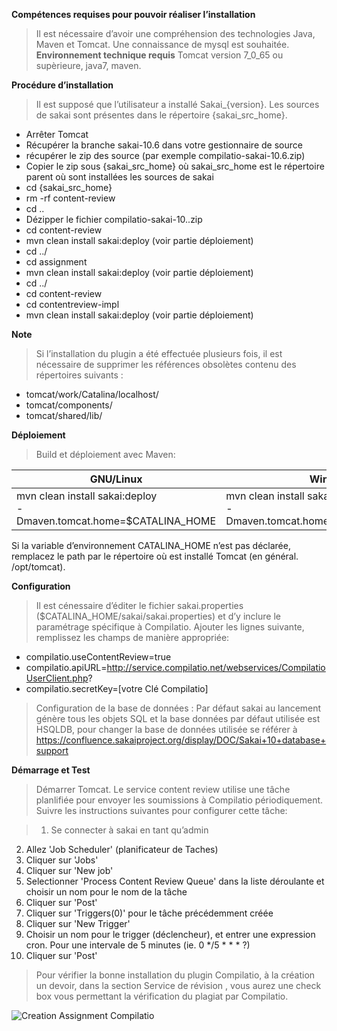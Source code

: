 **Compétences requises pour pouvoir réaliser l’installation**
> Il est nécessaire d’avoir une compréhension des technologies Java, Maven et Tomcat. Une connaissance de mysql est souhaitée.
**Environnement technique requis**
> Tomcat version 7_0_65 ou supèrieure, java7, maven. 

**Procédure d’installation**
> Il est supposé que l’utilisateur a installé Sakai_{version}. Les sources de sakai sont présentes dans le répertoire {sakai_src_home}.<br/>
*	Arrêter Tomcat
* Récupérer la branche sakai-10.6 dans votre gestionnaire de source
* récupérer le zip des source (par exemple compilatio-sakai-10.6.zip)
* Copier le zip sous {sakai_src_home} où sakai_src_home est le répertoire parent où sont installées les sources de sakai
* cd {sakai_src_home}
* rm -rf content-review
* cd ..
* Dézipper le fichier compilatio-sakai-10..zip
* cd content-review
* mvn clean install sakai:deploy (voir partie déploiement)
* cd ../
* cd assignment
* mvn clean install sakai:deploy (voir partie déploiement)
* cd ../
* cd content-review
* cd contentreview-impl
* mvn clean install sakai:deploy (voir partie déploiement)

**Note**
>Si l’installation du plugin a été effectuée plusieurs fois, il est nécessaire de supprimer les références obsolètes contenu des répertoires suivants : 
* tomcat/work/Catalina/localhost/
* tomcat/components/
* tomcat/shared/lib/

**Déploiement**
> Build et déploiement avec Maven:
> 
GNU/Linux | Windows
--------- | -------
mvn clean install sakai:deploy<br/> -Dmaven.tomcat.home=$CATALINA_HOME | mvn clean install sakai:deploy<br/> -Dmaven.tomcat.home=%CATALINA_HOME%


Si la variable d’environnement CATALINA_HOME n’est pas déclarée, remplacez le path par le répertoire où est installé Tomcat (en général. /opt/tomcat).


**Configuration**
>Il est cénessaire d’éditer le fichier sakai.properties ($CATALINA_HOME/sakai/sakai.properties) et d’y inclure le paramétrage spécifique à Compilatio. Ajouter les lignes suivante, remplissez les champs de manière appropriée:
* compilatio.useContentReview=true
* compilatio.apiURL=http://service.compilatio.net/webservices/CompilatioUserClient.php?
* compilatio.secretKey=[votre Clé Compilatio]

> Configuration de la base de données : Par défaut sakai au lancement génère tous les objets SQL et la base données par défaut utilisée est HSQLDB, pour changer la base de données utilisée se référer à https://confluence.sakaiproject.org/display/DOC/Sakai+10+database+support

**Démarrage et Test**
>Démarrer Tomcat. Le service content review utilise une tâche planlifiée  pour envoyer les soumissions à Compilatio périodiquement. Suivre les instructions suivantes pour configurer cette tâche:

>1. Se connecter à sakai en tant qu’admin
2. Allez  'Job Scheduler' (planificateur de Taches)
3. Cliquer sur 'Jobs'
4. Cliquer sur 'New job'
5. Selectionner 'Process Content Review Queue' dans la liste déroulante et choisir un nom pour le nom de la tâche
6. Cliquer sur 'Post'
7. Cliquer sur 'Triggers(0)' pour le tâche précédemment créée
8. Cliquer sur 'New Trigger'
9. Choisir un nom pour le trigger (déclencheur), et entrer une expression cron. Pour une intervale de 5 minutes (ie. 0 */5 * * * ?)
10. Cliquer sur 'Post'

>Pour vérifier la bonne installation du plugin Compilatio, à la création un devoir, dans la section Service de révision , vous aurez une check box vous permettant la vérification du plagiat par Compilatio.


![Creation Assignment Compilatio](http://ludicolo.compilatio.net/imagecompilatio.jpg)
